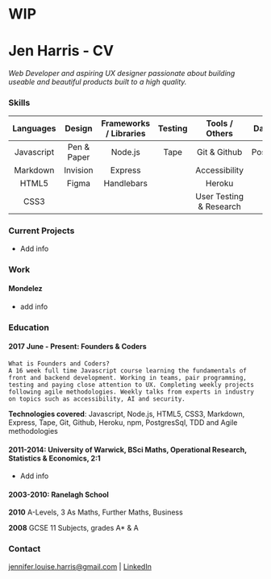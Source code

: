# WIP 
# Jen Harris - CV

_*Web Developer and aspiring UX designer passionate about building useable and beautiful products built to a high quality.*_	

### Skills

|Languages   |Design   |Frameworks / Libraries | Testing   | Tools / Others | Databases      |
|:---------:|:---------:|:----------------------:|:---------:|:--------------:|:--------------:|
|Javascript |Pen & Paper | Node.js                 | Tape      | Git & Github            | PostgresSql          |
|Markdown   |Invision | Express                 |      | Accessibility          |       |
|HTML5      |Figma | Handlebars                 |   | Heroku         |                |
|CSS3       |       |                |           | User Testing & Research            |                |

### Current Projects 

* Add info 

### Work 

#### Mondelez

* add info


### Education

#### 2017 June - Present: Founders & Coders

~~~
What is Founders and Coders? 
A 16 week full time Javascript course learning the fundamentals of front and backend development. Working in teams, pair programming, testing and paying close attention to UX. Completing weekly projects following agile methodologies. Weekly talks from experts in industry on topics such as accessibility, AI and security.  
~~~

**Technologies covered**: Javascript, Node.js, HTML5, CSS3, Markdown, Express, Tape, Git, Github, Heroku, npm, PostgresSql, TDD and Agile methodologies

#### 2011-2014: University of Warwick, BSci Maths, Operational Research, Statistics & Economics, 2:1

* Add info


#### 2003-2010: Ranelagh School							    

__2010__ A-Levels, 3 As
Maths, Further Maths, Business

__2008__ GCSE 11 Subjects, grades A* & A

### Contact
jennifer.louise.harris@gmail.com | [LinkedIn](https://www.linkedin.com/in/jennifer-harris-291581a3/) 
